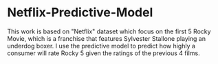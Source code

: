 # Netflix-Predictive-Model
This work is based on "Netflix" dataset which focus on the first 5 Rocky Movie, which is a franchise that features Sylvester Stallone playing an underdog boxer. I use the predictive model to predict how highly a consumer will rate Rocky 5 given the ratings of the previous 4 films.
